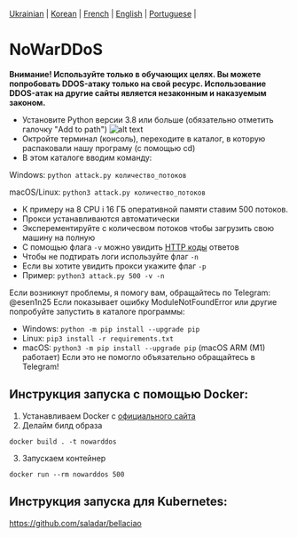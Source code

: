 [Ukrainian](https://github.com/AlexTrushkovsky/NoWarDDoS/blob/main/README.md) | [Korean](https://github.com/AlexTrushkovsky/NoWarDDoS/blob/main/README_ko.md) |   [French](https://github.com/AlexTrushkovsky/NoWarDDoS/blob/main/README_fr.md) | [English](https://github.com/AlexTrushkovsky/NoWarDDoS/blob/main/README_en.md) | [Portuguese](https://github.com/AlexTrushkovsky/NoWarDDoS/blob/main/README_pt.md) |

# NoWarDDoS
**Внимание! Используйте только в обучающих целях. Вы можете попробовать DDOS-атаку только на свой ресурс.
Использование DDOS-атак на другие сайты является незаконным и наказуемым законом.**

* Установите Python версии 3.8 или больше (обязательно отметить галочку "Add to path")
![alt text](https://miro.medium.com/max/1344/0*7nOyowsPsGI19pZT.png)
* Октройте терминал (консоль), переходите в каталог, в которую распаковали нашу програму (с помощью cd)
* В этом каталоге вводим команду:

Windows: `python attack.py количество_потоков`

macOS/Linux: `python3 attack.py количество_потоков`

* К примеру на 8 CPU і 16 ГБ оперативной памяти ставим 500 потоков.
* Прокси устанавливаются автоматически
* Эксперементируйте с количесвом потоков чтобы загрузить свою машину на полную
* С помощью флага `-v` можно увидить [HTTP коды](https://ru.wikipedia.org/wiki/%D0%A1%D0%BF%D0%B8%D1%81%D0%BE%D0%BA_%D0%BA%D0%BE%D0%B4%D0%BE%D0%B2_%D1%81%D0%BE%D1%81%D1%82%D0%BE%D1%8F%D0%BD%D0%B8%D1%8F_HTTP) ответов
* Чтобы не подтирать логи используйте флаг `-n`
* Если вы хотите увидить прокси укажите флаг `-p`
* Пример: `python3 attack.py 500 -v -n`


Если возникнут проблемы, я помогу вам, обращайтесь по Telegram: @esen1n25
Если показывает ошибку ModuleNotFoundError или другие попробуйте запустить в каталоге программы:
* Windows: `python -m pip install --upgrade pip`
* Linux: `pip3 install -r requirements.txt`
* macOS: `python3 -m pip install --upgrade pip` (macOS ARM (M1) работает)
Если это не помогло объязательно обращайтесь в Telegram!

## Инструкция запуска с помощью Docker:

1. Устанавливаем Docker с [официального сайта](https://docs.docker.com/desktop/)
2. Делайм билд образа

```shell
docker build . -t nowarddos
```

3. Запускаем контейнер

```shell
docker run --rm nowarddos 500
```

## Инструкция запуска для Kubernetes:

https://github.com/saladar/bellaciao
